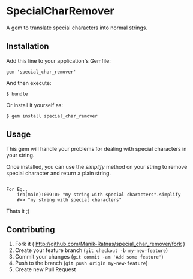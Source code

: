# SpecialCharRemover

A gem to translate special characters into normal strings. 

## Installation

Add this line to your application's Gemfile:

    gem 'special_char_remover'

And then execute:

    $ bundle

Or install it yourself as:

    $ gem install special_char_remover

## Usage

This gem will handle your problems for dealing with special characters in your string. 

Once installed, you can use the <i>simplify</i> method on your string to remove special character and return a plain string. 

<code>
For Eg., 
	irb(main):009:0> "my strɨng with sṕecial characters".simplify 
	#=> "my string with special characters"
</code>

Thats it ;) 

## Contributing

1. Fork it ( http://github.com/Manik-Ratnas/special_char_remover/fork )
2. Create your feature branch (`git checkout -b my-new-feature`)
3. Commit your changes (`git commit -am 'Add some feature'`)
4. Push to the branch (`git push origin my-new-feature`)
5. Create new Pull Request
